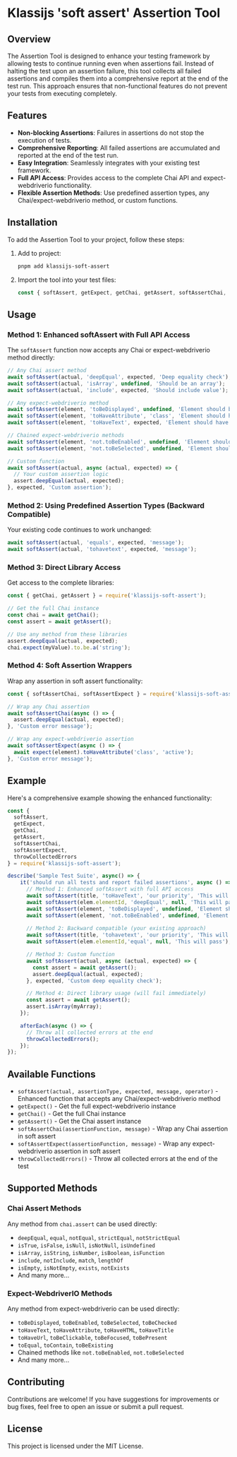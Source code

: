 # Klassijs 'soft assert' Assertion Tool

## Overview

The Assertion Tool is designed to enhance your testing framework by allowing tests to continue running even when assertions fail. Instead of halting the test upon an assertion failure, this tool collects all failed assertions and compiles them into a comprehensive report at the end of the test run. This approach ensures that non-functional features do not prevent your tests from executing completely.

## Features

- **Non-blocking Assertions**: Failures in assertions do not stop the execution of tests.
- **Comprehensive Reporting**: All failed assertions are accumulated and reported at the end of the test run.
- **Easy Integration**: Seamlessly integrates with your existing test framework.
- **Full API Access**: Provides access to the complete Chai API and expect-webdriverio functionality.
- **Flexible Assertion Methods**: Use predefined assertion types, any Chai/expect-webdriverio method, or custom functions.

## Installation

To add the Assertion Tool to your project, follow these steps:

1. Add to project:
   ```bash
   pnpm add klassijs-soft-assert
   ```
2. Import the tool into your test files:
   ```javascript
   const { softAssert, getExpect, getChai, getAssert, softAssertChai, softAssertExpect } = require('klassijs-soft-assert');
   ```

## Usage

### Method 1: Enhanced softAssert with Full API Access

The `softAssert` function now accepts any Chai or expect-webdriverio method directly:

```javascript
// Any Chai assert method
await softAssert(actual, 'deepEqual', expected, 'Deep equality check');
await softAssert(actual, 'isArray', undefined, 'Should be an array');
await softAssert(actual, 'include', expected, 'Should include value');

// Any expect-webdriverio method
await softAssert(element, 'toBeDisplayed', undefined, 'Element should be displayed');
await softAssert(element, 'toHaveAttribute', 'class', 'Element should have class');
await softAssert(element, 'toHaveText', expected, 'Element should have text');

// Chained expect-webdriverio methods
await softAssert(element, 'not.toBeEnabled', undefined, 'Element should not be enabled');
await softAssert(element, 'not.toBeSelected', undefined, 'Element should not be selected');

// Custom function
await softAssert(actual, async (actual, expected) => {
  // Your custom assertion logic
  assert.deepEqual(actual, expected);
}, expected, 'Custom assertion');
```

### Method 2: Using Predefined Assertion Types (Backward Compatible)

Your existing code continues to work unchanged:

```javascript
await softAssert(actual, 'equals', expected, 'message');
await softAssert(actual, 'tohavetext', expected, 'message');
```

### Method 3: Direct Library Access

Get access to the complete libraries:

```javascript
const { getChai, getAssert } = require('klassijs-soft-assert');

// Get the full Chai instance
const chai = await getChai();
const assert = await getAssert();

// Use any method from these libraries
assert.deepEqual(actual, expected);
chai.expect(myValue).to.be.a('string');
```

### Method 4: Soft Assertion Wrappers

Wrap any assertion in soft assert functionality:

```javascript
const { softAssertChai, softAssertExpect } = require('klassijs-soft-assert');

// Wrap any Chai assertion
await softAssertChai(async () => {
  assert.deepEqual(actual, expected);
}, 'Custom error message');

// Wrap any expect-webdriverio assertion
await softAssertExpect(async () => {
  await expect(element).toHaveAttribute('class', 'active');
}, 'Custom error message');
```

## Example

Here's a comprehensive example showing the enhanced functionality:

```javascript
const { 
  softAssert, 
  getExpect, 
  getChai, 
  getAssert, 
  softAssertChai, 
  softAssertExpect,
  throwCollectedErrors 
} = require('klassijs-soft-assert');

describe('Sample Test Suite', async() => {
    it('should run all tests and report failed assertions', async () => {
      // Method 1: Enhanced softAssert with full API access
      await softAssert(title, 'toHaveText', 'our priority', 'This will pass');
      await softAssert(elem.elementId, 'deepEqual', null, 'This will pass');
      await softAssert(element, 'toBeDisplayed', undefined, 'Element should be displayed');
      await softAssert(element, 'not.toBeEnabled', undefined, 'Element should not be enabled');
      
      // Method 2: Backward compatible (your existing approach)
      await softAssert(title, 'tohavetext', 'our priority', 'This will pass');
      await softAssert(elem.elementId,'equal', null, 'This will pass');

      // Method 3: Custom function
      await softAssert(actual, async (actual, expected) => {
        const assert = await getAssert();
        assert.deepEqual(actual, expected);
      }, expected, 'Custom deep equality check');

      // Method 4: Direct library usage (will fail immediately)
      const assert = await getAssert();
      assert.isArray(myArray);
    });

    afterEach(async () => {
      // Throw all collected errors at the end
      throwCollectedErrors();
    });
});
```

## Available Functions

- `softAssert(actual, assertionType, expected, message, operator)` - Enhanced function that accepts any Chai/expect-webdriverio method
- `getExpect()` - Get the full expect-webdriverio instance
- `getChai()` - Get the full Chai instance  
- `getAssert()` - Get the Chai assert instance
- `softAssertChai(assertionFunction, message)` - Wrap any Chai assertion in soft assert
- `softAssertExpect(assertionFunction, message)` - Wrap any expect-webdriverio assertion in soft assert
- `throwCollectedErrors()` - Throw all collected errors at the end of the test

## Supported Methods

### Chai Assert Methods
Any method from `chai.assert` can be used directly:
- `deepEqual`, `equal`, `notEqual`, `strictEqual`, `notStrictEqual`
- `isTrue`, `isFalse`, `isNull`, `isNotNull`, `isUndefined`
- `isArray`, `isString`, `isNumber`, `isBoolean`, `isFunction`
- `include`, `notInclude`, `match`, `lengthOf`
- `isEmpty`, `isNotEmpty`, `exists`, `notExists`
- And many more...

### Expect-WebdriverIO Methods
Any method from expect-webdriverio can be used directly:
- `toBeDisplayed`, `toBeEnabled`, `toBeSelected`, `toBeChecked`
- `toHaveText`, `toHaveAttribute`, `toHaveHTML`, `toHaveTitle`
- `toHaveUrl`, `toBeClickable`, `toBeFocused`, `toBePresent`
- `toEqual`, `toContain`, `toBeExisting`
- Chained methods like `not.toBeEnabled`, `not.toBeSelected`
- And many more...

## Contributing

Contributions are welcome! If you have suggestions for improvements or bug fixes, feel free to open an issue or submit a pull request.

## License

This project is licensed under the MIT License.
